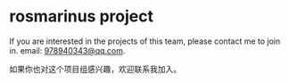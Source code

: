 # rosmarinus project

If you are interested in the projects of this team, please contact me to join in. email: 978940343@qq.com.

如果你也对这个项目组感兴趣，欢迎联系我加入。
